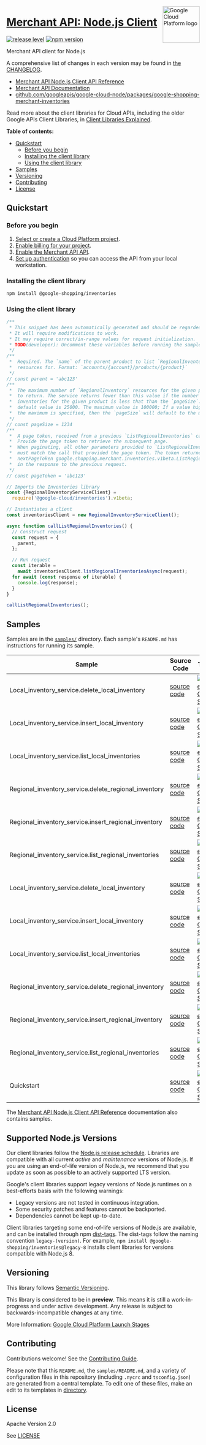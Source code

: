 [//]: # "This README.md file is auto-generated, all changes to this file will be lost."
[//]: # "To regenerate it, use `python -m synthtool`."
<img src="https://avatars2.githubusercontent.com/u/2810941?v=3&s=96" alt="Google Cloud Platform logo" title="Google Cloud Platform" align="right" height="96" width="96"/>

# [Merchant API: Node.js Client](https://github.com/googleapis/google-cloud-node/tree/main/packages/google-shopping-merchant-inventories)

[![release level](https://img.shields.io/badge/release%20level-preview-yellow.svg?style=flat)](https://cloud.google.com/terms/launch-stages)
[![npm version](https://img.shields.io/npm/v/@google-shopping/inventories.svg)](https://www.npmjs.org/package/@google-shopping/inventories)




Merchant API client for Node.js


A comprehensive list of changes in each version may be found in
[the CHANGELOG](https://github.com/googleapis/google-cloud-node/tree/main/packages/google-shopping-merchant-inventories/CHANGELOG.md).

* [Merchant API Node.js Client API Reference][client-docs]
* [Merchant API Documentation][product-docs]
* [github.com/googleapis/google-cloud-node/packages/google-shopping-merchant-inventories](https://github.com/googleapis/google-cloud-node/tree/main/packages/google-shopping-merchant-inventories)

Read more about the client libraries for Cloud APIs, including the older
Google APIs Client Libraries, in [Client Libraries Explained][explained].

[explained]: https://cloud.google.com/apis/docs/client-libraries-explained

**Table of contents:**


* [Quickstart](#quickstart)
  * [Before you begin](#before-you-begin)
  * [Installing the client library](#installing-the-client-library)
  * [Using the client library](#using-the-client-library)
* [Samples](#samples)
* [Versioning](#versioning)
* [Contributing](#contributing)
* [License](#license)

## Quickstart

### Before you begin

1.  [Select or create a Cloud Platform project][projects].
1.  [Enable billing for your project][billing].
1.  [Enable the Merchant API API][enable_api].
1.  [Set up authentication][auth] so you can access the
    API from your local workstation.

### Installing the client library

```bash
npm install @google-shopping/inventories
```


### Using the client library

```javascript
/**
 * This snippet has been automatically generated and should be regarded as a code template only.
 * It will require modifications to work.
 * It may require correct/in-range values for request initialization.
 * TODO(developer): Uncomment these variables before running the sample.
 */
/**
 *  Required. The `name` of the parent product to list `RegionalInventory`
 *  resources for. Format: `accounts/{account}/products/{product}`
 */
// const parent = 'abc123'
/**
 *  The maximum number of `RegionalInventory` resources for the given product
 *  to return. The service returns fewer than this value if the number of
 *  inventories for the given product is less that than the `pageSize`. The
 *  default value is 25000. The maximum value is 100000; If a value higher than
 *  the maximum is specified, then the `pageSize` will default to the maximum.
 */
// const pageSize = 1234
/**
 *  A page token, received from a previous `ListRegionalInventories` call.
 *  Provide the page token to retrieve the subsequent page.
 *  When paginating, all other parameters provided to `ListRegionalInventories`
 *  must match the call that provided the page token. The token returned as
 *  nextPageToken google.shopping.merchant.inventories.v1beta.ListRegionalInventoriesResponse.next_page_token
 *  in the response to the previous request.
 */
// const pageToken = 'abc123'

// Imports the Inventories library
const {RegionalInventoryServiceClient} =
  require('@google-cloud/inventories').v1beta;

// Instantiates a client
const inventoriesClient = new RegionalInventoryServiceClient();

async function callListRegionalInventories() {
  // Construct request
  const request = {
    parent,
  };

  // Run request
  const iterable =
    await inventoriesClient.listRegionalInventoriesAsync(request);
  for await (const response of iterable) {
    console.log(response);
  }
}

callListRegionalInventories();

```



## Samples

Samples are in the [`samples/`](https://github.com/googleapis/google-cloud-node/tree/main/packages/google-shopping-merchant-inventories/samples) directory. Each sample's `README.md` has instructions for running its sample.

| Sample                      | Source Code                       | Try it |
| --------------------------- | --------------------------------- | ------ |
| Local_inventory_service.delete_local_inventory | [source code](https://github.com/googleapis/google-cloud-node/blob/main/packages/google-shopping-merchant-inventories/samples/generated/v1/local_inventory_service.delete_local_inventory.js) | [![Open in Cloud Shell][shell_img]](https://console.cloud.google.com/cloudshell/open?git_repo=https://github.com/googleapis/google-cloud-node&page=editor&open_in_editor=packages/google-shopping-merchant-inventories/samples/generated/v1/local_inventory_service.delete_local_inventory.js,packages/google-shopping-merchant-inventories/samples/README.md) |
| Local_inventory_service.insert_local_inventory | [source code](https://github.com/googleapis/google-cloud-node/blob/main/packages/google-shopping-merchant-inventories/samples/generated/v1/local_inventory_service.insert_local_inventory.js) | [![Open in Cloud Shell][shell_img]](https://console.cloud.google.com/cloudshell/open?git_repo=https://github.com/googleapis/google-cloud-node&page=editor&open_in_editor=packages/google-shopping-merchant-inventories/samples/generated/v1/local_inventory_service.insert_local_inventory.js,packages/google-shopping-merchant-inventories/samples/README.md) |
| Local_inventory_service.list_local_inventories | [source code](https://github.com/googleapis/google-cloud-node/blob/main/packages/google-shopping-merchant-inventories/samples/generated/v1/local_inventory_service.list_local_inventories.js) | [![Open in Cloud Shell][shell_img]](https://console.cloud.google.com/cloudshell/open?git_repo=https://github.com/googleapis/google-cloud-node&page=editor&open_in_editor=packages/google-shopping-merchant-inventories/samples/generated/v1/local_inventory_service.list_local_inventories.js,packages/google-shopping-merchant-inventories/samples/README.md) |
| Regional_inventory_service.delete_regional_inventory | [source code](https://github.com/googleapis/google-cloud-node/blob/main/packages/google-shopping-merchant-inventories/samples/generated/v1/regional_inventory_service.delete_regional_inventory.js) | [![Open in Cloud Shell][shell_img]](https://console.cloud.google.com/cloudshell/open?git_repo=https://github.com/googleapis/google-cloud-node&page=editor&open_in_editor=packages/google-shopping-merchant-inventories/samples/generated/v1/regional_inventory_service.delete_regional_inventory.js,packages/google-shopping-merchant-inventories/samples/README.md) |
| Regional_inventory_service.insert_regional_inventory | [source code](https://github.com/googleapis/google-cloud-node/blob/main/packages/google-shopping-merchant-inventories/samples/generated/v1/regional_inventory_service.insert_regional_inventory.js) | [![Open in Cloud Shell][shell_img]](https://console.cloud.google.com/cloudshell/open?git_repo=https://github.com/googleapis/google-cloud-node&page=editor&open_in_editor=packages/google-shopping-merchant-inventories/samples/generated/v1/regional_inventory_service.insert_regional_inventory.js,packages/google-shopping-merchant-inventories/samples/README.md) |
| Regional_inventory_service.list_regional_inventories | [source code](https://github.com/googleapis/google-cloud-node/blob/main/packages/google-shopping-merchant-inventories/samples/generated/v1/regional_inventory_service.list_regional_inventories.js) | [![Open in Cloud Shell][shell_img]](https://console.cloud.google.com/cloudshell/open?git_repo=https://github.com/googleapis/google-cloud-node&page=editor&open_in_editor=packages/google-shopping-merchant-inventories/samples/generated/v1/regional_inventory_service.list_regional_inventories.js,packages/google-shopping-merchant-inventories/samples/README.md) |
| Local_inventory_service.delete_local_inventory | [source code](https://github.com/googleapis/google-cloud-node/blob/main/packages/google-shopping-merchant-inventories/samples/generated/v1beta/local_inventory_service.delete_local_inventory.js) | [![Open in Cloud Shell][shell_img]](https://console.cloud.google.com/cloudshell/open?git_repo=https://github.com/googleapis/google-cloud-node&page=editor&open_in_editor=packages/google-shopping-merchant-inventories/samples/generated/v1beta/local_inventory_service.delete_local_inventory.js,packages/google-shopping-merchant-inventories/samples/README.md) |
| Local_inventory_service.insert_local_inventory | [source code](https://github.com/googleapis/google-cloud-node/blob/main/packages/google-shopping-merchant-inventories/samples/generated/v1beta/local_inventory_service.insert_local_inventory.js) | [![Open in Cloud Shell][shell_img]](https://console.cloud.google.com/cloudshell/open?git_repo=https://github.com/googleapis/google-cloud-node&page=editor&open_in_editor=packages/google-shopping-merchant-inventories/samples/generated/v1beta/local_inventory_service.insert_local_inventory.js,packages/google-shopping-merchant-inventories/samples/README.md) |
| Local_inventory_service.list_local_inventories | [source code](https://github.com/googleapis/google-cloud-node/blob/main/packages/google-shopping-merchant-inventories/samples/generated/v1beta/local_inventory_service.list_local_inventories.js) | [![Open in Cloud Shell][shell_img]](https://console.cloud.google.com/cloudshell/open?git_repo=https://github.com/googleapis/google-cloud-node&page=editor&open_in_editor=packages/google-shopping-merchant-inventories/samples/generated/v1beta/local_inventory_service.list_local_inventories.js,packages/google-shopping-merchant-inventories/samples/README.md) |
| Regional_inventory_service.delete_regional_inventory | [source code](https://github.com/googleapis/google-cloud-node/blob/main/packages/google-shopping-merchant-inventories/samples/generated/v1beta/regional_inventory_service.delete_regional_inventory.js) | [![Open in Cloud Shell][shell_img]](https://console.cloud.google.com/cloudshell/open?git_repo=https://github.com/googleapis/google-cloud-node&page=editor&open_in_editor=packages/google-shopping-merchant-inventories/samples/generated/v1beta/regional_inventory_service.delete_regional_inventory.js,packages/google-shopping-merchant-inventories/samples/README.md) |
| Regional_inventory_service.insert_regional_inventory | [source code](https://github.com/googleapis/google-cloud-node/blob/main/packages/google-shopping-merchant-inventories/samples/generated/v1beta/regional_inventory_service.insert_regional_inventory.js) | [![Open in Cloud Shell][shell_img]](https://console.cloud.google.com/cloudshell/open?git_repo=https://github.com/googleapis/google-cloud-node&page=editor&open_in_editor=packages/google-shopping-merchant-inventories/samples/generated/v1beta/regional_inventory_service.insert_regional_inventory.js,packages/google-shopping-merchant-inventories/samples/README.md) |
| Regional_inventory_service.list_regional_inventories | [source code](https://github.com/googleapis/google-cloud-node/blob/main/packages/google-shopping-merchant-inventories/samples/generated/v1beta/regional_inventory_service.list_regional_inventories.js) | [![Open in Cloud Shell][shell_img]](https://console.cloud.google.com/cloudshell/open?git_repo=https://github.com/googleapis/google-cloud-node&page=editor&open_in_editor=packages/google-shopping-merchant-inventories/samples/generated/v1beta/regional_inventory_service.list_regional_inventories.js,packages/google-shopping-merchant-inventories/samples/README.md) |
| Quickstart | [source code](https://github.com/googleapis/google-cloud-node/blob/main/packages/google-shopping-merchant-inventories/samples/quickstart.js) | [![Open in Cloud Shell][shell_img]](https://console.cloud.google.com/cloudshell/open?git_repo=https://github.com/googleapis/google-cloud-node&page=editor&open_in_editor=packages/google-shopping-merchant-inventories/samples/quickstart.js,packages/google-shopping-merchant-inventories/samples/README.md) |



The [Merchant API Node.js Client API Reference][client-docs] documentation
also contains samples.

## Supported Node.js Versions

Our client libraries follow the [Node.js release schedule](https://github.com/nodejs/release#release-schedule).
Libraries are compatible with all current _active_ and _maintenance_ versions of
Node.js.
If you are using an end-of-life version of Node.js, we recommend that you update
as soon as possible to an actively supported LTS version.

Google's client libraries support legacy versions of Node.js runtimes on a
best-efforts basis with the following warnings:

* Legacy versions are not tested in continuous integration.
* Some security patches and features cannot be backported.
* Dependencies cannot be kept up-to-date.

Client libraries targeting some end-of-life versions of Node.js are available, and
can be installed through npm [dist-tags](https://docs.npmjs.com/cli/dist-tag).
The dist-tags follow the naming convention `legacy-(version)`.
For example, `npm install @google-shopping/inventories@legacy-8` installs client libraries
for versions compatible with Node.js 8.

## Versioning

This library follows [Semantic Versioning](http://semver.org/).







This library is considered to be in **preview**. This means it is still a
work-in-progress and under active development. Any release is subject to
backwards-incompatible changes at any time.


More Information: [Google Cloud Platform Launch Stages][launch_stages]

[launch_stages]: https://cloud.google.com/terms/launch-stages

## Contributing

Contributions welcome! See the [Contributing Guide](https://github.com/googleapis/google-cloud-node/blob/main/CONTRIBUTING.md).

Please note that this `README.md`, the `samples/README.md`,
and a variety of configuration files in this repository (including `.nycrc` and `tsconfig.json`)
are generated from a central template. To edit one of these files, make an edit
to its templates in
[directory](https://github.com/googleapis/synthtool).

## License

Apache Version 2.0

See [LICENSE](https://github.com/googleapis/google-cloud-node/blob/main/LICENSE)

[client-docs]: https://cloud.google.com/nodejs/docs/reference/merchantapi/latest
[product-docs]: https://developers.google.com/merchant/api
[shell_img]: https://gstatic.com/cloudssh/images/open-btn.png
[projects]: https://console.cloud.google.com/project
[billing]: https://support.google.com/cloud/answer/6293499#enable-billing
[enable_api]: https://console.cloud.google.com/flows/enableapi?apiid=merchantapi.googleapis.com
[auth]: https://cloud.google.com/docs/authentication/external/set-up-adc-local
